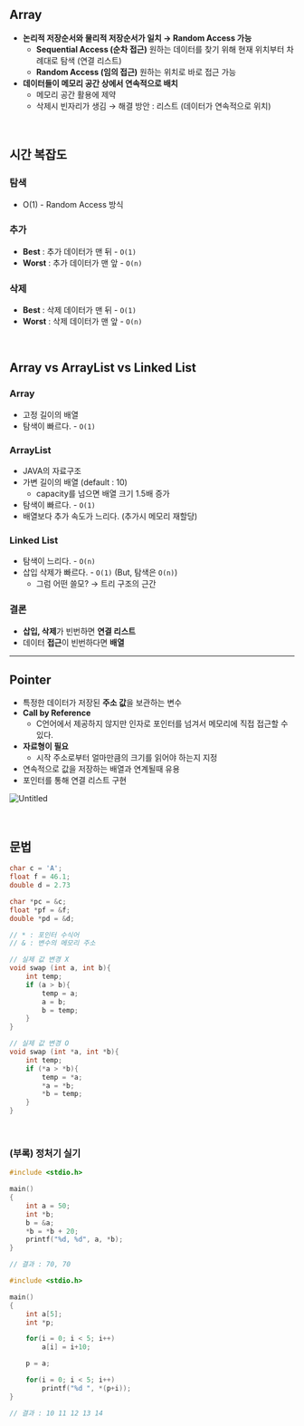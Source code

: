 ## Array

- **논리적 저장순서와 물리적 저장순서가 일치 → Random Access 가능**
  - **Sequential Access (순차 접근)**
    원하는 데이터를 찾기 위해 현재 위치부터 차례대로 탐색 (연결 리스트)
  - **Random Access (임의 접근)**
    원하는 위치로 바로 접근 가능
- **데이터들이 메모리 공간 상에서 연속적으로 배치**
  - 메모리 공간 활용에 제약
  - 삭제시 빈자리가 생김 → 해결 방안 : 리스트 (데이터가 연속적으로 위치)

<br />

## 시간 복잡도

### 탐색

- O(1) - Random Access 방식

### 추가

- **Best** : 추가 데이터가 맨 뒤 - `O(1)`
- **Worst** : 추가 데이터가 맨 앞 - `O(n)`

### 삭제

- **Best** : 삭제 데이터가 맨 뒤 - `O(1)`
- **Worst** : 삭제 데이터가 맨 앞 - `O(n)`

<br />

## Array vs ArrayList vs Linked List

### Array

- 고정 길이의 배열
- 탐색이 빠르다. - `O(1)`

### ArrayList

- JAVA의 자료구조
- 가변 길이의 배열 (default : 10)
  - capacity를 넘으면 배열 크기 1.5배 증가
- 탐색이 빠르다. - `O(1)`
- 배열보다 추가 속도가 느리다. (추가시 메모리 재할당)

### Linked List

- 탐색이 느리다. - `O(n)`
- 삽입 삭제가 빠르다. - `O(1)` (But, 탐색은 `O(n)`)
  - 그럼 어떤 쓸모? → 트리 구조의 근간

### 결론

- **삽입, 삭제**가 빈번하면 **연결 리스트**
- 데이터 **접근**이 빈번하다면 **배열**

---

## Pointer

- 특정한 데이터가 저장된 **주소 값**을 보관하는 변수
- **Call by Reference**
  - C언어에서 제공하지 않지만 인자로 포인터를 넘겨서 메모리에 직접 접근할 수 있다.
- **자료형이 필요**
  - 시작 주소로부터 얼마만큼의 크기를 읽어야 하는지 지정
- 연속적으로 값을 저장하는 배열과 연계될때 유용
- 포인터를 통해 연결 리스트 구현

![Untitled](https://s3-us-west-2.amazonaws.com/secure.notion-static.com/8b2fd7a0-5dbf-43ac-b748-3d839a3a661c/Untitled.png)

<br />

## 문법

```c
char c = 'A';
float f = 46.1;
double d = 2.73

char *pc = &c;
float *pf = &f;
double *pd = &d;

// * : 포인터 수식어
// & : 변수의 메모리 주소
```

```c
// 실제 값 변경 X
void swap (int a, int b){
    int temp;
    if (a > b){
        temp = a;
        a = b;
        b = temp;
    }
}

// 실제 값 변경 O
void swap (int *a, int *b){
    int temp;
    if (*a > *b){
        temp = *a;
        *a = *b;
        *b = temp;
    }
}
```

<br />

### (부록) 정처기 실기

```c
#include <stdio.h>

main()
{
	int a = 50;
	int *b;
	b = &a;
	*b = *b + 20;
	printf("%d, %d", a, *b);
}

// 결과 : 70, 70
```

```c
#include <stdio.h>

main()
{
	int a[5];
	int *p;

	for(i = 0; i < 5; i++)
		a[i] = i+10;

	p = a;

	for(i = 0; i < 5; i++)
		printf("%d ", *(p+i));
}

// 결과 : 10 11 12 13 14
```
